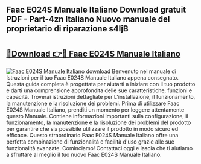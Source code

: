 ## Faac E024S Manuale Italiano Download gratuit PDF - Part-4zn Italiano Nuovo manuale del proprietario di riparazione s4IjB

# <h2><a href="http://dfeon96.blite.top/?on=Faac+E024S+Manuale+Italiano">🔗Download 👉🔴 Faac E024S Manuale Italiano</a></h2>

[![Faac E024S Manuale Italiano download](https://i.imgur.com/lujVjoI.png)](http://dfeon96.blite.top/?on=Faac+E024S+Manuale+Italiano)
Benvenuto nel manuale di Istruzioni per il tuo Faac E024S Manuale Italiano appena consegnato. Questa guida completa è progettata per aiutarti a iniziare con il tuo prodotto e darti una comprensione approfondita delle sue caratteristiche, funzioni e capacità. Troverai istruzioni dettagliate per L'installazione, il funzionamento, la manutenzione e la risoluzione dei problemi. Prima di utilizzare Faac E024S Manuale Italiano, prenditi un momento per leggere attentamente questo Manuale. Contiene informazioni importanti sulla configurazione, il funzionamento, la manutenzione e la risoluzione dei problemi del prodotto per garantire che sia possibile utilizzare il prodotto in modo sicuro ed efficace. Questo straordinario Faac E024S Manuale Italiano offre una perfetta combinazione di funzionalità e facilità d'uso grazie alle sue funzionalità avanzate. Cominciamo! Contattaci oggi e lascia che ti aiutiamo a sfruttare al meglio il tuo nuovo Faac E024S Manuale Italiano.
